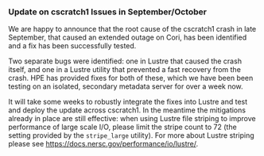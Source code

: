 ### Update on cscratch1 Issues in September/October
We are happy to announce that the root cause of the cscratch1 crash in late
September, that caused an extended outage on Cori, has been identified and a
fix has been successfully tested.

Two separate bugs were identified: one in Lustre that caused the crash
itself, and one in a Lustre utility that prevented a fast recovery from the
crash. HPE has provided fixes for both of these, which we have been been
testing on an isolated, secondary metadata server for over a week now.

It will take some weeks to robustly integrate the fixes into Lustre and test
and deploy the update across cscratch1. In the meantime the mitigations already
in place are still effective: when using Lustre file striping to improve
performance of large scale I/O, please limit the stripe count to 72 (the setting
provided by the `stripe_large` utility). For more about Lustre striping please
see <https://docs.nersc.gov/performance/io/lustre/>.
